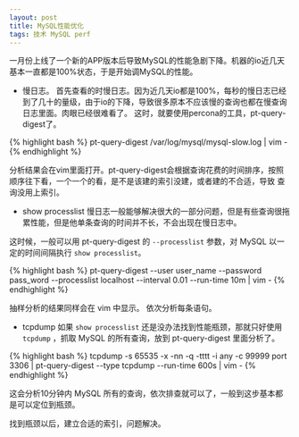```yaml
---
layout: post
title: MySQL性能优化
tags: 技术 MySQL perf
---
```

一月份上线了一个新的APP版本后导致MySQL的性能急剧下降。机器的io近几天基本一直都是100%状态，于是开始调MySQL的性能。

* 慢日志。
首先查看的时慢日志。因为近几天io都是100%，每秒的慢日志已经到了几十的量级，由于io的下降，导致很多原本不应该慢的查询也都在慢查询日志里面。肉眼已经很难看了。
这时，就要使用percona的工具，pt-query-digest了。

{% highlight bash %}
pt-query-digest /var/log/mysql/mysql-slow.log | vim -
{% endhighlight %}

分析结果会在vim里面打开。pt-query-digest会根据查询花费的时间排序，按照顺序往下看，一个一个的看，是不是该建的索引没建，或者建的不合适，导致
查询没用上索引。

* show processlist
慢日志一般能够解决很大的一部分问题，但是有些查询很拖累性能，但是他单条查询的时间并不长，不会出现在慢日志中。

这时候，一般可以用 pt-query-digest 的 `--processlist` 参数，对 MySQL 以一定的时间间隔执行 `show processlist`。

{% highlight bash %}
pt-query-digest --user user_name --password pass_word --processlist localhost --interval 0.01 --run-time 10m | vim -
{% endhighlight %}

抽样分析的结果同样会在 vim 中显示。 依次分析每条语句。

* tcpdump
如果 `show processlist` 还是没办法找到性能瓶颈，那就只好使用 `tcpdump` ，抓取 MySQL 的所有查询，放到 pt-query-digest 里面分析了。

{% highlight bash %}
tcpdump -s 65535 -x -nn -q -tttt -i any -c 99999 port 3306 | pt-query-digest --type tcpdump --run-time 600s | vim -
{% endhighlight %}

这会分析10分钟内 MySQL 所有的查询，依次排查就可以了，一般到这步基本都是可以定位到瓶颈。

找到瓶颈以后，建立合适的索引，问题解决。
